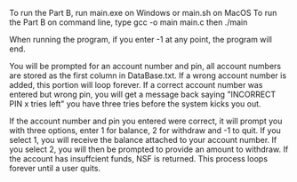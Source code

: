 To run the Part B, run main.exe on Windows or main.sh on MacOS
To run the Part B on command line, type gcc -o main main.c then ./main

When running the program, if you enter -1 at any point, the program will end.

You will be prompted for an account number and pin, all account numbers
are stored as the first column in DataBase.txt. If a wrong account
number is added, this portion will loop forever. If a correct account
number was entered but wrong pin, you will get a message back saying
"INCORRECT PIN x tries left" you have three tries before the system
kicks you out.

If the account number and pin you entered were correct, it will prompt you
with three options, enter 1 for balance, 2 for withdraw and -1 to quit. If you
select 1, you will receive the balance attached to your account number. If you
select 2, you will then be prompted to provide an amount to withdraw. If the account
has insuffcient funds, NSF is returned. This process loops forever until a user quits.
